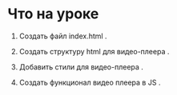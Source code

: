 # Что на уроке

1. Создать файл index.html .

2. Создать структуру html для видео-плеера .

3. Добавить стили для видео-плеера .

4. Создать функционал видео плеера в JS .
